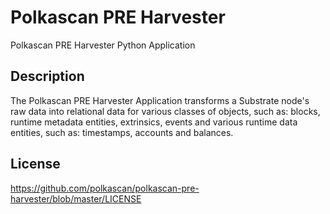 # Polkascan PRE Harvester
Polkascan PRE Harvester Python Application

## Description
The Polkascan PRE Harvester Application transforms a Substrate node's raw data into relational data for various classes of objects, such as: blocks, runtime metadata entities, extrinsics, events and various runtime data entities, such as: timestamps, accounts and balances.

## License
https://github.com/polkascan/polkascan-pre-harvester/blob/master/LICENSE
